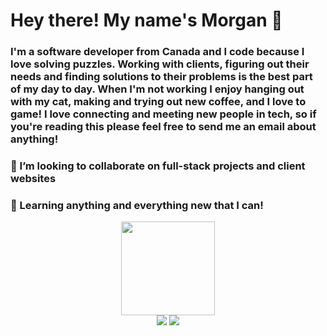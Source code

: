 #                                                           Hey there! My name's Morgan 👋

### I'm a software developer from Canada and I code because I love solving puzzles. Working with clients, figuring out their needs and finding solutions to their problems is the best part of my day to day. When I'm not working I enjoy hanging out with my cat, making and trying out new coffee, and I love to game! I love connecting and meeting new people in tech, so if you're reading this please feel free to send me an email about anything!
     
### 👯 I’m looking to collaborate on full-stack projects and client websites
### 🤔 Learning anything and everything new that I can!


<div id="header" align="center">
     <img src="https://media.giphy.com/media/v1.Y2lkPTc5MGI3NjExYTc4NDI3NjVkMWEwZDM5ZmZkMmMzNzU0ZWRiZWFjYjM3MzhhMmRmYyZjdD1z/M9gbBd9nbDrOTu1Mqx/giphy.gif" width="150" height="150">
<div id="badges">
<a href="https://www.linkedin.com/in/morganewanchuk/"><img src="https://shields.io/badge/LinkedIn-blue?logo=linkedin&logoColor=white&style=for-the-badge"></a>
<img src="https://img.shields.io/badge/Twitter-blue?style=for-the-badge&logo=twitter&logoColor=white">
</div>
